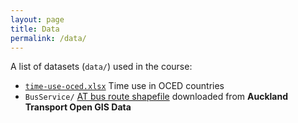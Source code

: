 ```yaml
---
layout: page
title: Data
permalink: /data/
---
```


A list of datasets (`data/`) used in the course:

* [`time-use-oced.xlsx`](https://github.com/STATS-UOA/stats220/raw/master/lectures/data/time-use-oced.xlsx) Time use in OCED countries
* `BusService/` [AT bus route shapefile](https://data-atgis.opendata.arcgis.com/datasets/bus-route/data?geometry=169.841%2C-37.610%2C179.685%2C-36.072) downloaded from **Auckland Transport Open GIS Data**


